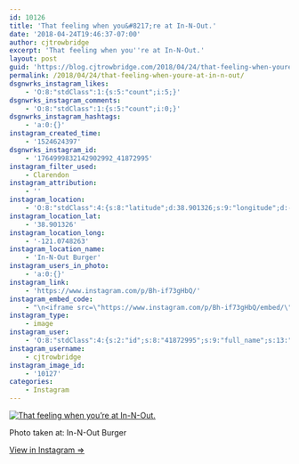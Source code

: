 ```yaml
---
id: 10126
title: 'That feeling when you&#8217;re at In-N-Out.'
date: '2018-04-24T19:46:37-07:00'
author: cjtrowbridge
excerpt: 'That feeling when you''re at In-N-Out.'
layout: post
guid: 'https://blog.cjtrowbridge.com/2018/04/24/that-feeling-when-youre-at-in-n-out/'
permalink: /2018/04/24/that-feeling-when-youre-at-in-n-out/
dsgnwrks_instagram_likes:
    - 'O:8:"stdClass":1:{s:5:"count";i:5;}'
dsgnwrks_instagram_comments:
    - 'O:8:"stdClass":1:{s:5:"count";i:0;}'
dsgnwrks_instagram_hashtags:
    - 'a:0:{}'
instagram_created_time:
    - '1524624397'
dsgnwrks_instagram_id:
    - '1764999832142902992_41872995'
instagram_filter_used:
    - Clarendon
instagram_attribution:
    - ''
instagram_location:
    - 'O:8:"stdClass":4:{s:8:"latitude";d:38.901326;s:9:"longitude";d:-121.0748263;s:4:"name";s:15:"In-N-Out Burger";s:2:"id";i:1140322;}'
instagram_location_lat:
    - '38.901326'
instagram_location_long:
    - '-121.0748263'
instagram_location_name:
    - 'In-N-Out Burger'
instagram_users_in_photo:
    - 'a:0:{}'
instagram_link:
    - 'https://www.instagram.com/p/Bh-if73gHbQ/'
instagram_embed_code:
    - "\n<iframe src=\"https://www.instagram.com/p/Bh-if73gHbQ/embed/\" width=\"612\" height=\"710\" frameborder=\"0\" scrolling=\"no\" allowtransparency=\"true\" class=\"insta-image-embed\"></iframe>\n"
instagram_type:
    - image
instagram_user:
    - 'O:8:"stdClass":4:{s:2:"id";s:8:"41872995";s:9:"full_name";s:13:"CJ Trowbridge";s:15:"profile_picture";s:141:"https://scontent.cdninstagram.com/vp/e1b672f62211dfa88909f4a5259cb5d7/5B699F1C/t51.2885-19/s150x150/13724650_1188772791164794_142557231_a.jpg";s:8:"username";s:12:"cjtrowbridge";}'
instagram_username:
    - cjtrowbridge
instagram_image_id:
    - '10127'
categories:
    - Instagram
---
```


[![That feeling when you’re at In-N-Out.](https://blog.cjtrowbridge.com/wp-content/uploads/2018/04/1524624397-1-1.jpg)](https://www.instagram.com/p/Bh-if73gHbQ/)

Photo taken at: In-N-Out Burger

[View in Instagram ⇒](https://www.instagram.com/p/Bh-if73gHbQ/)